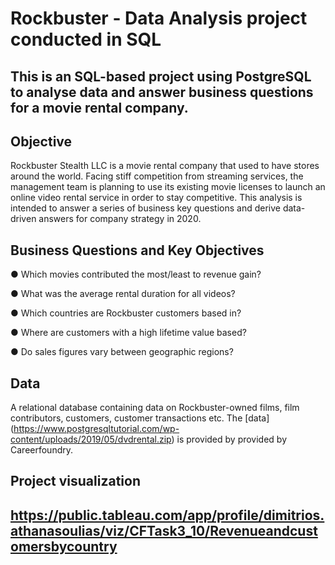 # Rockbuster - Data Analysis project conducted in SQL

## This is an SQL-based project using PostgreSQL to analyse data and answer business questions for a movie rental company.

## Objective

Rockbuster Stealth LLC is a movie rental company that used to have stores around the world. Facing stiff competition from streaming services, the management team is planning to use its existing movie licenses to launch an online video rental service in order to stay competitive. This analysis is intended to answer a series of business key questions and derive data-driven answers for company strategy in 2020.

## Business Questions and Key Objectives

● Which movies contributed the most/least to revenue gain?

● What was the average rental duration for all videos?

● Which countries are Rockbuster customers based in?

● Where are customers with a high lifetime value based?

● Do sales figures vary between geographic regions?

## Data

A relational database containing data on Rockbuster-owned films, film contributors, customers, customer transactions etc. The [data] (https://www.postgresqltutorial.com/wp-content/uploads/2019/05/dvdrental.zip) is provided by provided by Careerfoundry.

## Project visualization
## https://public.tableau.com/app/profile/dimitrios.athanasoulias/viz/CFTask3_10/Revenueandcustomersbycountry
